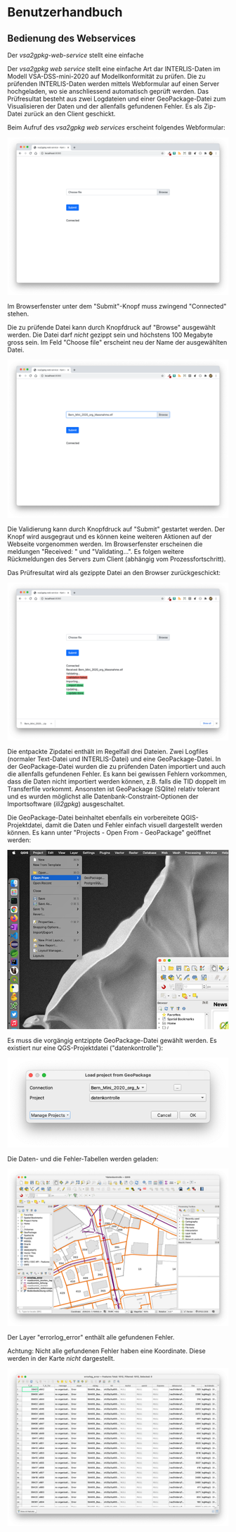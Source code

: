 # Benutzerhandbuch

## Bedienung des Webservices

Der *vsa2gpkg-web-service* stellt eine einfache 

Der *vsa2gpkg web service* stellt eine einfache Art dar INTERLIS-Daten im Modell VSA-DSS-mini-2020 auf Modellkonformität zu prüfen. Die zu prüfenden INTERLIS-Daten werden mittels Webformular auf einen Server hochgeladen, wo sie anschliessend automatisch geprüft werden. Das Prüfresultat besteht aus zwei Logdateien und einer GeoPackage-Datei zum Visualisieren der Daten und der allenfalls gefundenen Fehler. Es als Zip-Datei zurück an den Client geschickt.

Beim Aufruf des *vsa2gpkg web services* erscheint folgendes Webformular:

![vsa2gpkg Startseite](./images/vsa2gpkg01.png)

Im Browserfenster unter dem "Submit"-Knopf muss zwingend "Connected" stehen. 

Die zu prüfende Datei kann durch Knopfdruck auf "Browse" ausgewählt werden. Die Datei darf *nicht* gezippt sein und höchstens 100 Megabyte gross sein. Im Feld "Choose file" erscheint neu der Name der ausgewählten Datei.

![vsa2gpkg02](./images/vsa2gpkg02.png)

Die Validierung kann durch Knopfdruck auf "Submit" gestartet werden. Der Knopf wird ausgegraut und es können keine weiteren Aktionen auf der Webseite vorgenommen werden. Im Browserfenster erscheinen die meldungen "Received: <Dateiname>" und "Validating...". Es folgen weitere Rückmeldungen des Servers zum Client (abhängig vom Prozessfortschritt). 

Das Prüfresultat wird als gezippte Datei an den Browser zurückgeschickt:

![vsa2gpkg03](./images/vsa2gpkg03.png)

Die entpackte Zipdatei enthält im Regelfall drei Dateien. Zwei Logfiles (normaler Text-Datei und INTERLIS-Datei) und eine GeoPackage-Datei. In der GeoPackage-Datei wurden die zu prüfenden Daten importiert und auch die allenfalls gefundenen Fehler. Es kann bei gewissen Fehlern vorkommen, dass die Daten nicht importiert werden können, z.B. falls die TID doppelt im Transferfile vorkommt. Ansonsten ist GeoPackage (SQlite) relativ tolerant und es wurden möglichst alle Datenbank-Constraint-Optionen der Importsoftware (*ili2gpkg*) ausgeschaltet. 

Die GeoPackage-Datei beinhaltet ebenfalls ein vorbereitete QGIS-Projektdatei, damit die Daten und Fehler einfach visuell dargestellt werden können. Es kann unter "Projects - Open From - GeoPackage" geöffnet werden:

![vsa2gpkg04](./images/vsa2gpkg04.png)

Es muss die vorgängig entzippte GeoPackage-Datei gewählt werden. Es existiert nur eine QGS-Projektdatei ("datenkontrolle"):

![vsa2gpkg05](./images/vsa2gpkg05.png)

Die Daten- und die Fehler-Tabellen werden geladen:

![vsa2gpkg06](./images/vsa2gpkg06.png)

Der Layer "errorlog_error" enthält alle gefundenen Fehler. 

Achtung: Nicht alle gefundenen Fehler haben eine Koordinate. Diese werden in der Karte *nicht* dargestellt. 

![vsa2gpkg07](./images/vsa2gpkg07.png)

